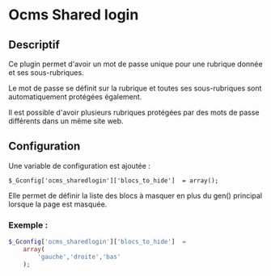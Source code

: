 # Ocms Shared login #

## Descriptif ## 

Ce plugin permet d'avoir un mot de passe unique pour une rubrique donnée et ses
sous-rubriques.

Le mot de passe se définit sur la rubrique et toutes ses sous-rubriques sont
automatiquement protégées également.

Il est possible d'avoir plusieurs rubriques protégées par des mots de passe 
différents dans un même site web.

## Configuration ##

Une variable de configuration est ajoutée :

```
$_Gconfig['ocms_sharedlogin']['blocs_to_hide']  = array();
```

Elle permet de définir la liste des blocs à masquer en plus du gen() principal
lorsque la page est masquée.

### Exemple : 

```php
$_Gconfig['ocms_sharedlogin']['blocs_to_hide']  = 
    array(
        'gauche','droite','bas'
    );
```